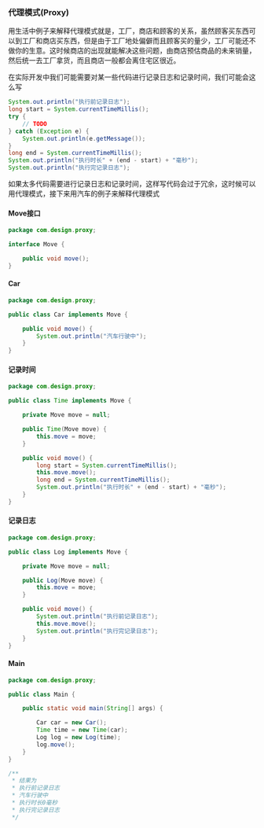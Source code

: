 ### 代理模式(Proxy)

用生活中例子来解释代理模式就是，工厂，商店和顾客的关系，虽然顾客买东西可以到工厂和商店买东西，但是由于工厂地处偏僻而且顾客买的量少，工厂可能还不做你的生意。这时候商店的出现就能解决这些问题，由商店预估商品的未来销量，然后统一去工厂拿货，而且商店一般都会离住宅区很近。

在实际开发中我们可能需要对某一些代码进行记录日志和记录时间，我们可能会这么写

```java
System.out.println("执行前记录日志");
long start = System.currentTimeMillis();
try {
	// TODO
} catch (Exception e) {
	System.out.println(e.getMessage());
}
long end = System.currentTimeMillis();
System.out.println("执行时长" + (end - start) + "毫秒");
System.out.println("执行完记录日志");
```

如果太多代码需要进行记录日志和记录时间，这样写代码会过于冗余，这时候可以用代理模式，接下来用汽车的例子来解释代理模式

#### Move接口

```java
package com.design.proxy;

interface Move {

    public void move();
}
```

#### Car

```java
package com.design.proxy;

public class Car implements Move {

    public void move() {
        System.out.println("汽车行驶中");
    }
}
```

#### 记录时间

```java
package com.design.proxy;

public class Time implements Move {

    private Move move = null;

    public Time(Move move) {
        this.move = move;
    }

    public void move() {
        long start = System.currentTimeMillis();
        this.move.move();
        long end = System.currentTimeMillis();
        System.out.println("执行时长" + (end - start) + "毫秒");
    }
}
```

#### 记录日志

```java
package com.design.proxy;

public class Log implements Move {

    private Move move = null;

    public Log(Move move) {
        this.move = move;
    }

    public void move() {
        System.out.println("执行前记录日志");
        this.move.move();
        System.out.println("执行完记录日志");
    }
}
```

#### Main

```java
package com.design.proxy;

public class Main {

    public static void main(String[] args) {

        Car car = new Car();
        Time time = new Time(car);
        Log log = new Log(time);
        log.move();
    }
}

/**
 * 结果为
 * 执行前记录日志
 * 汽车行驶中
 * 执行时长0毫秒
 * 执行完记录日志
 */
```





